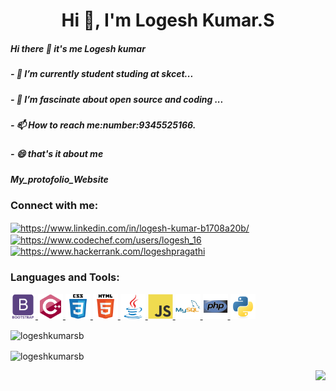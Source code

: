 <h1 align="center">Hi 👋, I'm Logesh Kumar.S</h1>
<h5>Hi there 👋 it's me Logesh kumar</h5>
<h5>- 🔭 I’m currently student studing at skcet...</h5>
<h5>- 🌱 I’m fascinate about open source and coding ...</h5>
<h5>- 📫 How to reach me:number:9345525166.</h5>
<h5>- 😄 that's it about me</h5>
<h5><a src="https://logeshkumar1612.github.io/front-end-webdevlopment/" style="text-decoration:none">My_protofolio_Website</a></h5>
<!-- <h1 align="center">Hi 👋, I'm Logesh Kumar.S</h1> -->
<!-- <h3 align="center">A passionate frontend developer from India</h3> -->
<h3 align="left">Connect with me:</h3>
<p align="left">
<a href="https://linkedin.com/in/https://www.linkedin.com/in/logesh-kumar-b1708a20b/" target="blank"><img align="center" src="https://raw.githubusercontent.com/rahuldkjain/github-profile-readme-generator/master/src/images/icons/Social/linked-in-alt.svg" alt="https://www.linkedin.com/in/logesh-kumar-b1708a20b/" height="30" width="40" /></a>
<a href="https://www.codechef.com/users/https://www.codechef.com/users/logesh_16" target="blank"><img align="center" src="https://cdn.jsdelivr.net/npm/simple-icons@3.1.0/icons/codechef.svg" alt="https://www.codechef.com/users/logesh_16" height="30" width="40" /></a>
<a href="https://www.hackerrank.com/https://www.hackerrank.com/logeshpragathi" target="blank"><img align="center" src="https://raw.githubusercontent.com/rahuldkjain/github-profile-readme-generator/master/src/images/icons/Social/hackerrank.svg" alt="https://www.hackerrank.com/logeshpragathi" height="30" width="40" /></a>
</p>

<h3 align="left">Languages and Tools:</h3>
<p align="left"> <a href="https://getbootstrap.com" target="_blank"> <img src="https://raw.githubusercontent.com/devicons/devicon/master/icons/bootstrap/bootstrap-plain-wordmark.svg" alt="bootstrap" width="40" height="40"/> </a> <a href="https://www.w3schools.com/cpp/" target="_blank"> <img src="https://raw.githubusercontent.com/devicons/devicon/master/icons/cplusplus/cplusplus-original.svg" alt="cplusplus" width="40" height="40"/> </a> <a href="https://www.w3schools.com/css/" target="_blank"> <img src="https://raw.githubusercontent.com/devicons/devicon/master/icons/css3/css3-original-wordmark.svg" alt="css3" width="40" height="40"/> </a> <a href="https://www.w3.org/html/" target="_blank"> <img src="https://raw.githubusercontent.com/devicons/devicon/master/icons/html5/html5-original-wordmark.svg" alt="html5" width="40" height="40"/> </a> <a href="https://www.java.com" target="_blank"> <img src="https://raw.githubusercontent.com/devicons/devicon/master/icons/java/java-original.svg" alt="java" width="40" height="40"/> </a> <a href="https://developer.mozilla.org/en-US/docs/Web/JavaScript" target="_blank"> <img src="https://raw.githubusercontent.com/devicons/devicon/master/icons/javascript/javascript-original.svg" alt="javascript" width="40" height="40"/> </a> <a href="https://www.mysql.com/" target="_blank"> <img src="https://raw.githubusercontent.com/devicons/devicon/master/icons/mysql/mysql-original-wordmark.svg" alt="mysql" width="40" height="40"/> </a> <a href="https://www.php.net" target="_blank"> <img src="https://raw.githubusercontent.com/devicons/devicon/master/icons/php/php-original.svg" alt="php" width="40" height="40"/> </a> <a href="https://www.python.org" target="_blank"> <img src="https://raw.githubusercontent.com/devicons/devicon/master/icons/python/python-original.svg" alt="python" width="40" height="40"/> </a> </p>

<p><img align="center" src="https://github-readme-stats.vercel.app/api/top-langs?username=logeshkumarsb&show_icons=true&locale=en&layout=compact" alt="logeshkumarsb" /></p>

<p><img align="center" src="https://github-readme-streak-stats.herokuapp.com/?user=logeshkumarsb&" alt="logeshkumarsb" /></p>

<img src="https://github-readme-stats.vercel.app/api?username=logeshkumarsb&&show_icons=true&title_color=ffffff&icon_color=bb2acf&text_color=daf7dc&bg_color=151516" style="float:right">
<!--  <image width="600" height="600" src="https://ionicabizau.github.io/github-profile-languages/api.html?logeshkumarsb" frameborder="0"></image> -->
